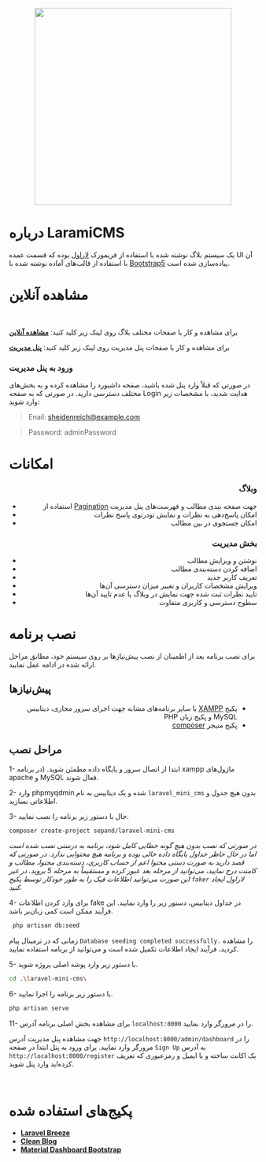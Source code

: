 <p align="center"><a href="https://larami.iran.liara.run/" target="_blank"><img src="https://raw.githubusercontent.com/laravel/art/master/logo-lockup/5%20SVG/2%20CMYK/1%20Full%20Color/laravel-logolockup-cmyk-red.svg" width="400"></a></p>



# درباره LaramiCMS

یک سیستم بلاگ نوشته شده با استفاده از فریمورک [لاراول](https://laravel.com/) بوده که قسمت عمده  UI آن با استفاده از قالب‌های آماده نوشته شده با [Bootstrap5](https://blog.getbootstrap.com/2021/05/05/bootstrap-5/) پیاده‌سازی شده است.


# مشاهده آنلاین

<br/>

برای مشاهده و کار با صفحات مختلف بلاگ روی لینک زیر کلید کنید:
 **[مشاهده آنلاین](https://larami.iran.liara.run/)**

برای مشاهده و کار با صفحات پنل مدیریت روی لینک زیر کلید کنید:
**[پنل مدیریت](https://larami.iran.liara.run/admin/dashboard)**

### ورود به پنل مدیریت

در صورتی که قبلاً وارد پنل شده باشید، صفحه داشبورد را مشاهده کرده و به بخش‌های مختلف دسترسی دارید. در صورتی که به صفحه Login هدایت شدید، با مشخصات زیر وارد شوید:

>Enail: sheidenreich@example.com

>Password: adminPassword


# امکانات
<div align="right">

### وبلاگ
- استفاده از [Pagination](https://laravel.com/docs/8.x/pagination) جهت صفحه بندی مطالب و فهرست‌های پنل مدیریت
- امکان پاسخ‌دهی به نظرات و نمایش تودرتوی پاسخ نظرات
- امکان جستجوی در بین مطالب

### بخش مدیریت
 - نوشتن و ویرایش مطالب 
 - اضافه کردن دسته‌بندی مطالب
 - تعریف کاربر جدید
 - ویرایش مشخصات کاربران و تغییر میزان دسترسی آن‌ها
 - تایید نظرات ثبت شده جهت نمایش در وبلاگ یا عدم تایید آن‌ها
 - سطوح دسترسی و کاربری متفاوت
 </div>

# نصب برنامه
برای نصب برنامه بعد از اطمینان از نصب پیش‌نیازها بر روی سیستم خود، مطابق مراحل ارائه شده در ادامه عمل نمایید.

## پیش‌نیازها
<div dir="rtl" align=right>

- پکیج [XAMPP](https://www.apachefriends.org/) یا سایر برنامه‌های مشابه جهت اجرای سرور مجازی، دیتابیس MySQL و پکیج زبان PHP
- پکیج منیجر [composer](https://getcomposer.org/)
</div>

## مراحل نصب

1- ابتدا از اتصال سرور و پایگاه داده مطمئن شوید.
(در برنامه xampp ماژول‌های apache و MySQL فعال شوند.


2-  وارد phpmyqdmin شده و یک دیتابیس به نام `laravel_mini_cms` بدون هیچ جدول و اطلاعاتی بسازید.

3- حال با دستور زیر برنامه را نصب نمایید.
```bash
composer create-project sepand/laravel-mini-cms
```

*در صورتی که نصب بدون هیچ گونه خطایی کامل شود، برنامه به درستی نصب شده است اما در حال حاظر جداول پایگاه داده خالی بوده و برنامه هیچ محتوایی ندارد. در صورتی که قصد دارید به صورت دستی محتوا اعم از حساب کاربری، دسته‌بندی محتوا، مطالب و کامنت درج نمایید، می‌توانید از مرحله بعد عبور کرده و مستقیماً به مرحله 5 بروید. در غیر این صورت می‌توانید اطلاعات فیک را به طور خودکار توسط پکیج `faker` لاراول ایجاد کنید.*

4- برای وارد کردن اطلاعات fake در جداول دیتابیس، دستور زیر را وارد نمایید.
این فرآیند ممکن است کمی زبان‌بر باشد.
```bash
 php artisan db:seed
 ```
زمانی که در ترمینال پیام `Database seeding completed successfully.` را مشاهده کردید، فرآیند ایجاد اطلاعات تکمیل شده است و می‌توانید از برنامه استفاده نمایید.

5- با دستور زیر وارد پوشه اصلی پروژه شوید.
```bash
cd .\laravel-mini-cms\
```
 6- با دستور زیر برنامه را اجرا نمایید.
 ```bash
php artisan serve
```

11- برای مشاهده بخش اصلی برنامه آدرس `localhost:8000` را در مرورگر وارد نمایید.

جهت مشاهده پنل مدیریت آدرس `http://localhost:8000/admin/dashboard` را در مرورگر وارد نمایید.
برای ورود به پنل ابتدا در صفحه `Sign Up` به آدرس `http://localhost:8000/register` یک اکانت ساخته و با ایمیل و رمزعبوری که تعریف کرده‌اید وارد پنل شوید.

</br>

# پکیج‌های استفاده شده

- **[Laravel Breeze](https://laravel.com/docs/8.x/starter-kits#laravel-breeze)**
- **[Clean Blog](https://startbootstrap.com/theme/clean-blog)**
- **[Material Dashboard Bootstrap](https://www.creative-tim.com/learning-lab/bootstrap/overview/material-dashboard)**
